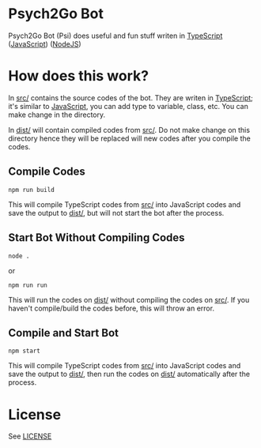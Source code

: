 # Psych2Go Bot

Psych2Go Bot (Psi) does useful and fun stuff writen in [TypeScript][typescript-webpage] ([JavaScript][javascript-webpage]) ([NodeJS][nodejs-webpage])

# How does this work?

In [src/](src/) contains the source codes of the bot. They are writen in [TypeScript][typescript-webpage]; it's similar to [JavaScript][javascript-webpage], you can add type to variable, class, etc. You can make change in the directory.

In [dist/](dist/) will contain compiled codes from [src/](src/). Do not make change on this directory hence they will be replaced will new codes after you compile the codes.

## Compile Codes

```
npm run build
```

This will compile TypeScript codes from [src/](src/) into JavaScript codes and save the output to [dist/](dist/), but will not start the bot after the process.

## Start Bot Without Compiling Codes

```
node .
```

or

```
npm run run
```

This will run the codes on [dist/](dist/) without compiling the codes on [src/](src/). If you haven't compile/build the codes before, this will throw an error.

## Compile and Start Bot

```
npm start
```

This will compile TypeScript codes from [src/](src/) into JavaScript codes and save the output to [dist/](dist/), then run the codes on [dist/](dist/) automatically after the process.

# License

See [LICENSE](LICENSE)

[javascript-webpage]: https://www.javascript.com/
[typescript-webpage]: https://www.typescriptlang.org/
[nodejs-webpage]: https://nodejs.org/en/
